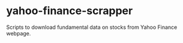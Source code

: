 # yahoo-finance-scrapper
Scripts to download fundamental data on stocks from Yahoo Finance webpage.
